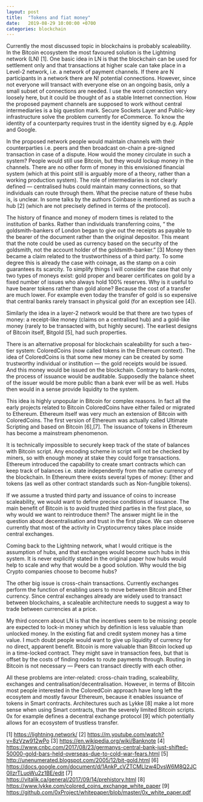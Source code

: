 ```yaml
---
layout: post
title:  "Tokens and fiat money"
date:   2019-08-29 10:00:00 +0700
categories: blockchain
---
```

Currently the most discussed topic in blockchains is probably scaleability. In the Bitcoin ecosystem the most favoured solution is the Lightning network (LN) [1]. One basic idea in LN is that the blockchain can be used for settlement only and that transactions at higher scale can take place in a Level-2 network, i.e. a network of payment channels. If there are N participants in a network there are N! potential connections. However, since not everyone will transact with everyone else on an ongoing basis, only a small subset of connections are needed. I use the word connection very loosely here, but it could be thought of as a stable Internet connection. How the proposed payment channels are supposed to work without central intermediaries is a big question mark. Secure Sockets Layer and Public-key infrastructure solve the problem currently for eCommerce. To know the identity of a counterparty requires trust in the identity signed by e.g. Apple and Google.

In the proposed network people would maintain channels with their counterparties i.e. peers and then broadcast on-chain a pre-signed transaction in case of a dispute. How would the money circulate in such a system? People would still use Bitcoin, but they would lockup money in the channels. There are no other form of money in this envisioned financial system (which at this point still is arguably more of a theory, rather than a working production system). The role of intermediaries is not clearly defined — centralised hubs could maintain many connections, so that individuals can route through them. What the precise nature of these hubs is, is unclear. In some talks by the authors Coinbase is mentioned as such a hub [2] (which are not precisely defined in terms of the protocol).

The history of finance and money of modern times is related to the institution of banks. Rather than individuals transferring coins, “ the goldsmith-bankers of London began to give out the receipts as payable to the bearer of the document rather than the original depositor. This meant that the note could be used as currency based on the security of the goldsmith, not the account holder of the goldsmith-banker.” [3] Money then became a claim related to the trustworthiness of a third party. To some degree this is already the case with coinage, as the stamp on a coin guarantees its scarcity. To simplify things I will consider the case that only two types of moneys exist: gold proper and bearer certificates on gold by a fixed number of issues who always hold 100% reserves. Why is it useful to have bearer tokens rather than gold alone? Because the cost of a transfer are much lower. For example even today the transfer of gold is so expensive that central banks rarely transact in physical gold (for an exception see [4]).

Similarly the idea in a layer-2 network would be that there are two types of money: a receipt-like money (claims on a centralised hub) and a gold-like money (rarely to be transacted with, but highly secure). The earliest designs of Bitcoin itself, Bitgold [5], had such properties.

There is an alternative proposal for blockchain scaleability for such a two-tier system: ColoredCoins (now called tokens in the Ethereum context). The idea of ColoredCoins is that some new money can be created by some trustworthy individual or institution — the gold receipts would be issued. And this money would be issued on the blockchain. Contrary to bank-notes, the process of issuance would be auditable. Supposedly the balance sheet of the issuer would be more public than a bank ever will be as well. Hubs then would in a sense provide liquidity to the system.

This idea is highly unpopular in Bitcoin for complex reasons. In fact all the early projects related to Bitcoin ColoredCoins have either failed or migrated to Ethereum. Ethereum itself was very much an extension of Bitcoin with ColoredCoins. The first version of Ethereum was actually called Ultimate Scripting and based on Bitcoin [6],[7]. The issuance of tokens in Ethereum has become a mainstream phenomenon.

It is technically impossible to securely keep track of the state of balances with Bitcoin script. Any encoding scheme in script will not be checked by miners, so with enough money at stake they could forge transactions. Ethereum introduced the capability to create smart contracts which can keep track of balances i.e. state independently from the native currency of the blockchain. In Ethereum there exists several types of money: Ether and tokens (as well as other contract standards such as Non-fungible tokens).

If we assume a trusted third party and issuance of coins to increase scaleability, we would want to define precise conditions of issuance. The main benefit of Bitcoin is to avoid trusted third parties in the first place, so why would we want to reintroduce them? The answer might lie in the question about decentralisation and trust in the first place. We can observe currently that most of the activity in Cryptocurrency takes place inside central exchanges.

Coming back to the Lightning network, what I would critique is the assumption of hubs, and that exchanges would become such hubs in this system. It is never explicitly stated in the original paper how hubs would help to scale and why that would be a good solution. Why would the big Crypto companies choose to become hubs?

The other big issue is cross-chain transactions. Currently exchanges perform the function of enabling users to move between Bitcoin and Ether currency. Since central exchanges already are widely used to transact between blockchains, a scaleable architecture needs to suggest a way to trade between currencies at a price.

My third concern about LN is that the incentives seem to be missing: people are expected to lock-in money which by definition is less valuable than unlocked money. In the existing fiat and credit system money has a time value. I much doubt people would want to give up liquidity of currency for no direct, apparent benefit. Bitcoin is more valuable than Bitcoin locked up in a time-locked contract. They might save in transaction fees, but that is offset by the costs of finding nodes to route payments through. Routing in Bitcoin is not necessary — Peers can transact directly with each other.

All these problems are inter-related: cross-chain trading, scaleability, exchanges and centralisation/decentralisation. However, in terms of Bitcoin most people interested in the ColoredCoin approach have long left the ecosytem and mostly favour Ethereum, because it enables issuance of tokens in Smart contracts. Architectures such as Lykke [8] make a lot more sense when using Smart contracts, than the severely limited Bitcoin scripts. 0x for example defines a decentral exchange protocol [9] which potentially allows for an ecosystem of trustless transfer.

[1] https://lightning.network/
[2] https://m.youtube.com/watch?v=8zVzw912wPo
[3] https://en.wikipedia.org/wiki/Banknote
[4] https://www.cnbc.com/2017/08/23/germanys-central-bank-just-shifted-50000-gold-bars-held-overseas-due-to-cold-war-fears.html
[5] http://unenumerated.blogspot.com/2005/12/bit-gold.html
[6] https://docs.google.com/document/d/1AnkP_cVZTCMLIzw4DvsW6M8Q2JC0lIzrTLuoWu2z1BE/edit
[7] https://vitalik.ca/general/2017/09/14/prehistory.html
[8] https://www.lykke.com/colored_coins_exchange_white_paper
[9] https://github.com/0xProject/whitepaper/blob/master/0x_white_paper.pdf